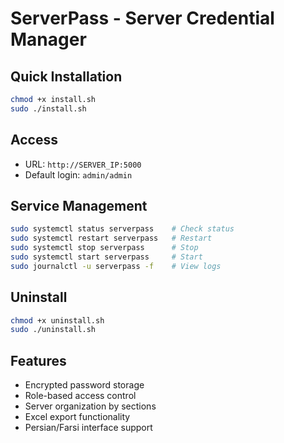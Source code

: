# ServerPass - Server Credential Manager

## Quick Installation

```bash
chmod +x install.sh
sudo ./install.sh
```

## Access
- URL: `http://SERVER_IP:5000`
- Default login: `admin/admin`

## Service Management
```bash
sudo systemctl status serverpass    # Check status
sudo systemctl restart serverpass   # Restart
sudo systemctl stop serverpass      # Stop
sudo systemctl start serverpass     # Start
sudo journalctl -u serverpass -f    # View logs
```

## Uninstall
```bash
chmod +x uninstall.sh
sudo ./uninstall.sh
```

## Features
- Encrypted password storage
- Role-based access control
- Server organization by sections
- Excel export functionality
- Persian/Farsi interface support
